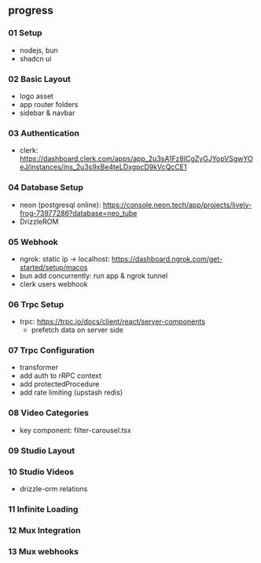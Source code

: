 ## progress
### 01 Setup

- nodejs, bun
- shadcn ui

### 02 Basic Layout

- logo asset
- app router folders
- sidebar & navbar

### 03 Authentication

- clerk: https://dashboard.clerk.com/apps/app_2u3sA1Fz8ICgZyGJYopVSgwYOeJ/instances/ins_2u3s9xBe4teLDxgpcD9kVcQcCE1

### 04 Database Setup

- neon (postgresql online): https://console.neon.tech/app/projects/lively-frog-73977286?database=neo_tube
- DrizzleROM

### 05 Webhook
- ngrok: static ip -> localhost: https://dashboard.ngrok.com/get-started/setup/macos
- bun add concurrently: run app & ngrok tunnel
- clerk users webhook

### 06 Trpc Setup
- trpc: https://trpc.io/docs/client/react/server-components 
  - prefetch data on server side

### 07 Trpc Configuration
- transformer
- add auth to rRPC context
- add protectedProcedure
- add rate limiting (upstash redis)

### 08 Video Categories
- key component: filter-carousel.tsx

### 09 Studio Layout

### 10 Studio Videos
- drizzle-orm relations

### 11 Infinite Loading

### 12 Mux Integration

### 13 Mux webhooks

